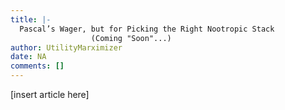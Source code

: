 ```yaml
---
title: |-
  Pascal’s Wager, but for Picking the Right Nootropic Stack
                  (Coming "Soon"...)
author: UtilityMarximizer
date: NA
comments: []
---
```


[insert article here]